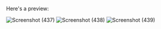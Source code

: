 Here's a preview:

![Screenshot (437)](https://user-images.githubusercontent.com/79100087/227225041-c6bcebff-b315-49d6-84d3-7c0193b71fca.png)
![Screenshot (438)](https://user-images.githubusercontent.com/79100087/227225066-49efc92e-3468-4746-add7-1f890ac4db2c.png)
![Screenshot (439)](https://user-images.githubusercontent.com/79100087/227225080-42e2fc03-93fa-4b88-aac0-100d251ee56a.png)
